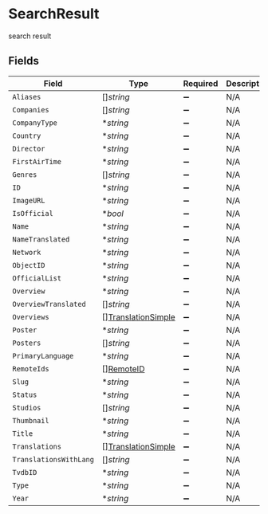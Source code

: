 # SearchResult

search result


## Fields

| Field                                                           | Type                                                            | Required                                                        | Description                                                     |
| --------------------------------------------------------------- | --------------------------------------------------------------- | --------------------------------------------------------------- | --------------------------------------------------------------- |
| `Aliases`                                                       | []*string*                                                      | :heavy_minus_sign:                                              | N/A                                                             |
| `Companies`                                                     | []*string*                                                      | :heavy_minus_sign:                                              | N/A                                                             |
| `CompanyType`                                                   | **string*                                                       | :heavy_minus_sign:                                              | N/A                                                             |
| `Country`                                                       | **string*                                                       | :heavy_minus_sign:                                              | N/A                                                             |
| `Director`                                                      | **string*                                                       | :heavy_minus_sign:                                              | N/A                                                             |
| `FirstAirTime`                                                  | **string*                                                       | :heavy_minus_sign:                                              | N/A                                                             |
| `Genres`                                                        | []*string*                                                      | :heavy_minus_sign:                                              | N/A                                                             |
| `ID`                                                            | **string*                                                       | :heavy_minus_sign:                                              | N/A                                                             |
| `ImageURL`                                                      | **string*                                                       | :heavy_minus_sign:                                              | N/A                                                             |
| `IsOfficial`                                                    | **bool*                                                         | :heavy_minus_sign:                                              | N/A                                                             |
| `Name`                                                          | **string*                                                       | :heavy_minus_sign:                                              | N/A                                                             |
| `NameTranslated`                                                | **string*                                                       | :heavy_minus_sign:                                              | N/A                                                             |
| `Network`                                                       | **string*                                                       | :heavy_minus_sign:                                              | N/A                                                             |
| `ObjectID`                                                      | **string*                                                       | :heavy_minus_sign:                                              | N/A                                                             |
| `OfficialList`                                                  | **string*                                                       | :heavy_minus_sign:                                              | N/A                                                             |
| `Overview`                                                      | **string*                                                       | :heavy_minus_sign:                                              | N/A                                                             |
| `OverviewTranslated`                                            | []*string*                                                      | :heavy_minus_sign:                                              | N/A                                                             |
| `Overviews`                                                     | [][TranslationSimple](../../models/shared/translationsimple.md) | :heavy_minus_sign:                                              | N/A                                                             |
| `Poster`                                                        | **string*                                                       | :heavy_minus_sign:                                              | N/A                                                             |
| `Posters`                                                       | []*string*                                                      | :heavy_minus_sign:                                              | N/A                                                             |
| `PrimaryLanguage`                                               | **string*                                                       | :heavy_minus_sign:                                              | N/A                                                             |
| `RemoteIds`                                                     | [][RemoteID](../../models/shared/remoteid.md)                   | :heavy_minus_sign:                                              | N/A                                                             |
| `Slug`                                                          | **string*                                                       | :heavy_minus_sign:                                              | N/A                                                             |
| `Status`                                                        | **string*                                                       | :heavy_minus_sign:                                              | N/A                                                             |
| `Studios`                                                       | []*string*                                                      | :heavy_minus_sign:                                              | N/A                                                             |
| `Thumbnail`                                                     | **string*                                                       | :heavy_minus_sign:                                              | N/A                                                             |
| `Title`                                                         | **string*                                                       | :heavy_minus_sign:                                              | N/A                                                             |
| `Translations`                                                  | [][TranslationSimple](../../models/shared/translationsimple.md) | :heavy_minus_sign:                                              | N/A                                                             |
| `TranslationsWithLang`                                          | []*string*                                                      | :heavy_minus_sign:                                              | N/A                                                             |
| `TvdbID`                                                        | **string*                                                       | :heavy_minus_sign:                                              | N/A                                                             |
| `Type`                                                          | **string*                                                       | :heavy_minus_sign:                                              | N/A                                                             |
| `Year`                                                          | **string*                                                       | :heavy_minus_sign:                                              | N/A                                                             |